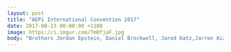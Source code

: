 ```yaml
---
layout: post
title: "AEPi International Convention 2017"
date: 2017-08-23 00:00:00 +1100
image: https://i.imgur.com/Tm0fjaF.jpg
body: "Brothers Jordan Epstein, Daniel Brockwell, Jared Katz,Jarron Aizen, Oliver Burger and Raphael Sebban travelled to Las Vegas to attend the AEPi International Convention where the Sydney Metropolitan colony was officially chartered as a Chapter of AEPi, and received Chapter awards for both Jewish engagement and recruitment."
---
```

